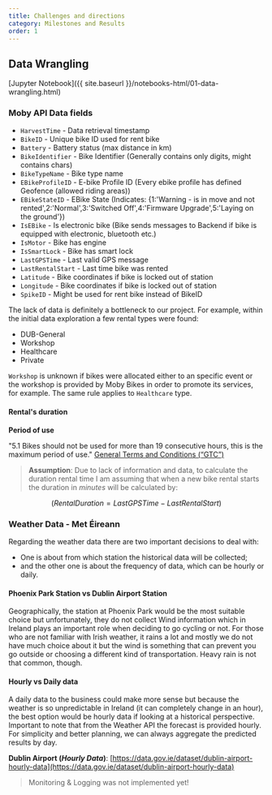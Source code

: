 ```yaml
---
title: Challenges and directions
category: Milestones and Results
order: 1
---
```


## Data Wrangling

[Jupyter Notebook]({{ site.baseurl }}/notebooks-html/01-data-wrangling.html)

### Moby API Data fields

- `HarvestTime` - Data retrieval timestamp
- `BikeID` - Unique bike ID used for rent bike
- `Battery` - Battery status (max distance in km)
- `BikeIdentifier` - Bike Identifier (Generally contains only digits, might contains chars)
- `BikeTypeName` - Bike type name
- `EBikeProfileID` - E-bike Profile ID (Every ebike profile has defined Geofence (allowed riding areas))
- `EBikeStateID` - EBike State (Indicates: {1:'Warning - is in move and not rented',2:'Normal',3:'Switched Off',4:'Firmware Upgrade',5:'Laying on the ground'})
- `IsEBike` - Is electronic bike (Bike sends messages to Backend if bike is equipped with electronic, bluetooth etc.)
- `IsMotor` - Bike has engine
- `IsSmartLock` - Bike has smart lock
- `LastGPSTime` - Last valid GPS message
- `LastRentalStart` - Last time bike was rented
- `Latitude` - Bike coordinates if bike is locked out of station
- `Longitude` - Bike coordinates if bike is locked out of station
- `SpikeID` - Might be used for rent bike instead of BikeID

The lack of data is definitely a bottleneck to our project. For example, within the initial data exploration a few rental types were found:

- DUB-General
- Workshop
- Healthcare
- Private

`Workshop` is unknown if bikes were allocated either to an specific event or the workshop is provided by Moby Bikes in order to promote its services, for example. The same rule applies to `Healthcare` type.

#### Rental's duration

**Period of use**

"5.1 Bikes should not be used for more than 19 consecutive hours, this is the maximum period of use." [General Terms and Conditions (“GTC”)](https://app.mobymove.com/t-c.html)

> **Assumption**: Due to lack of information and data, to calculate the duration rental time I am assuming that when a new bike rental starts the duration in _minutes_ will be calculated by:

$$ (RentalDuration = LastGPSTime − LastRentalStart) $$


### Weather Data - Met Éireann

Regarding the weather data there are two important decisions to deal with:

- One is about from which station the historical data will be collected;
- and the other one is about the frequency of data, which can be hourly or daily.

#### Phoenix Park Station vs Dublin Airport Station

Geographically, the station at Phoenix Park would be the most suitable choice but unfortunately, they do not collect Wind information which in Ireland plays an important role when deciding to go cycling or not. For those who are not familiar with Irish weather, it rains a lot and mostly we do not have much choice about it but the wind is something that can prevent you go outside or choosing a different kind of transportation. Heavy rain is not that common, though.

#### Hourly vs Daily data

A daily data to the business could make more sense but because the weather is so unpredictable in Ireland (it can completely change in an hour), the best option would be hourly data if looking at a historical perspective. Important to note that from the Weather API the forecast is provided hourly. For simplicity and better planning, we can always aggregate the predicted results by day.

**Dublin Airport (*Hourly Data*)**: [https://data.gov.ie/dataset/dublin-airport-hourly-data](https://data.gov.ie/dataset/dublin-airport-hourly-data)

> Monitoring & Logging was not implemented yet!
